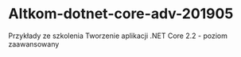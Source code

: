 # Altkom-dotnet-core-adv-201905
Przykłady ze szkolenia Tworzenie aplikacji .NET Core 2.2 - poziom zaawansowany
